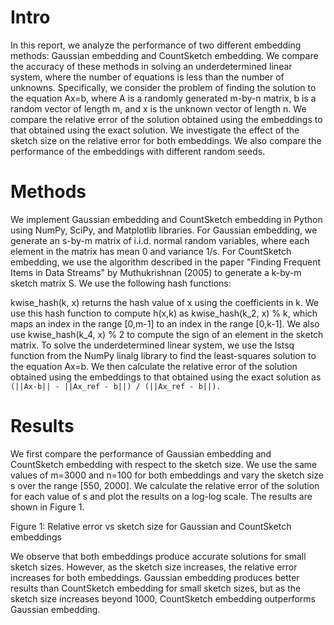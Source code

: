 # Intro
In this report, we analyze the performance of two different embedding methods: Gaussian embedding and CountSketch embedding. We compare the accuracy of these methods in solving an underdetermined linear system, where the number of equations is less than the number of unknowns. Specifically, we consider the problem of finding the solution to the equation Ax=b, where A is a randomly generated m-by-n matrix, b is a random vector of length m, and x is the unknown vector of length n. We compare the relative error of the solution obtained using the embeddings to that obtained using the exact solution. We investigate the effect of the sketch size on the relative error for both embeddings. We also compare the performance of the embeddings with different random seeds.

# Methods
We implement Gaussian embedding and CountSketch embedding in Python using NumPy, SciPy, and Matplotlib libraries. For Gaussian embedding, we generate an s-by-m matrix of i.i.d. normal random variables, where each element in the matrix has mean 0 and variance 1/s. For CountSketch embedding, we use the algorithm described in the paper "Finding Frequent Items in Data Streams" by Muthukrishnan (2005) to generate a k-by-m sketch matrix S. We use the following hash functions:

kwise_hash(k, x) returns the hash value of x using the coefficients in k. We use this hash function to compute h(x,k) as kwise_hash(k_2, x) % k, which maps an index in the range [0,m-1] to an index in the range [0,k-1]. We also use kwise_hash(k_4, x) % 2 to compute the sign of an element in the sketch matrix.
To solve the underdetermined linear system, we use the lstsq function from the NumPy linalg library to find the least-squares solution to the equation Ax=b. We then calculate the relative error of the solution obtained using the embeddings to that obtained using the exact solution as ```(||Ax-b|| - ||Ax_ref - b||) / (||Ax_ref - b||).```

# Results
We first compare the performance of Gaussian embedding and CountSketch embedding with respect to the sketch size. We use the same values of m=3000 and n=100 for both embeddings and vary the sketch size s over the range [550, 2000]. We calculate the relative error of the solution for each value of s and plot the results on a log-log scale. The results are shown in Figure 1.

Figure 1: Relative error vs sketch size for Gaussian and CountSketch embeddings

We observe that both embeddings produce accurate solutions for small sketch sizes. However, as the sketch size increases, the relative error increases for both embeddings. Gaussian embedding produces better results than CountSketch embedding for small sketch sizes, but as the sketch size increases beyond 1000, CountSketch embedding outperforms Gaussian embedding.
